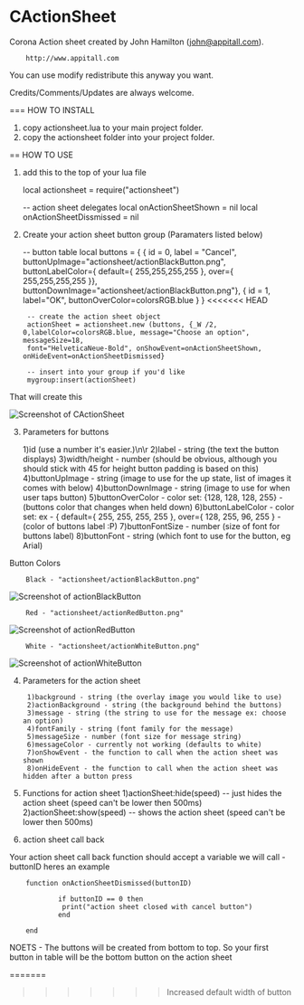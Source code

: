 CActionSheet
============

Corona Action sheet created by John Hamilton (john@appitall.com).

        http://www.appitall.com


You can use modify redistribute this anyway you want.

Credits/Comments/Updates are always welcome.


=== HOW TO INSTALL

1) copy actionsheet.lua to your main project folder.
2) copy the actionsheet folder into your project folder.

== HOW TO USE

1) add this to the top of your lua file

	 local actionsheet = require("actionsheet")
	 
	 -- action sheet delegates
	local onActionSheetShown = nil
	local onActionSheetDissmissed = nil
	 
2) Create your action sheet button group (Paramaters listed below)
	
	-- button table
	 local buttons = { 
        { id = 0, label = "Cancel", buttonUpImage="actionsheet/actionBlackButton.png",
        buttonLabelColor={ default={ 255,255,255,255 }, over={ 255,255,255,255 }}, buttonDownImage="actionsheet/actionBlackButton.png"},
        { id = 1, label="OK", buttonOverColor=colorsRGB.blue } } 
<<<<<<< HEAD
        
        -- create the action sheet object
        actionSheet = actionsheet.new (buttons, {_W /2, 0,labelColor=colorsRGB.blue, message="Choose an option", messageSize=18,
        font="HelveticaNeue-Bold", onShowEvent=onActionSheetShown, onHideEvent=onActionSheetDismissed} 
        
        -- insert into your group if you'd like
        mygroup:insert(actionSheet)
        
That will create this

![Screenshot of CActionSheet](http://s17.postimage.org/jz44a9jbj/image.png)


3) Parameters for buttons

	1)id (use a number it's easier.)\n\r
	2)label - string (the text the button displays)
	3)width/height - number (should be obvious, although you should stick with 45 for height button padding is based on this)
	4)buttonUpImage - string (image to use for the up state, list of images it comes with below)
	4)buttonDownImage - string (image to use for when user taps button)
	5)buttonOverColor - color set: {128, 128, 128, 255} - (buttons color that changes when held down)
	6)buttonLabelColor - color set: ex - { default={ 255, 255, 255, 255 }, over={ 128, 255, 96, 255 } - (color of buttons label :P)
	7)buttonFontSize - number (size of font for buttons label)
	8)buttonFont - string (which font to use for the button, eg Arial)
        
Button Colors 

        Black - "actionsheet/actionBlackButton.png"
![Screenshot of actionBlackButton](http://s17.postimage.org/8hxetnz0v/action_Black_Button_2x.png)

        Red - "actionsheet/actionRedButton.png"
        
![Screenshot of actionRedButton](http://s16.postimage.org/i3u8p3idh/action_Red_Button_2x.png)

        White - "actionsheet/actionWhiteButton.png"
        
![Screenshot of actionWhiteButton](http://s18.postimage.org/tigkc031l/action_White_Button_2x.png)
	
4) Parameters for the action sheet

        1)background - string (the overlay image you would like to use)
        2)actionBackground - string (the background behind the buttons)
        3)message - string (the string to use for the message ex: choose an option)
        4)fontFamily - string (font family for the message)
        5)messageSize - number (font size for message string)
        6)messageColor - currently not working (defaults to white)
        7)onShowEvent - the function to call when the action sheet was shown
        8)onHideEvent - the function to call when the action sheet was hidden after a button press
        
5) Functions for action sheet
        1)actionSheet:hide(speed) -- just hides the action sheet (speed can't be lower then 500ms)
        2)actionSheet:show(speed) -- shows the action sheet (speed can't be lower then 500ms)
        
6) action sheet call back

Your action sheet call back function should accept a variable we will call - buttonID
heres an example

        function onActionSheetDismissed(buttonID) 
    
                if buttonID == 0 then
                 print("action sheet closed with cancel button")
                end

        end
        
NOETS - The buttons will be created from bottom to top. 
So your first button in table will be the bottom button on the action sheet

        

=======
>>>>>>> Increased default width of button
	